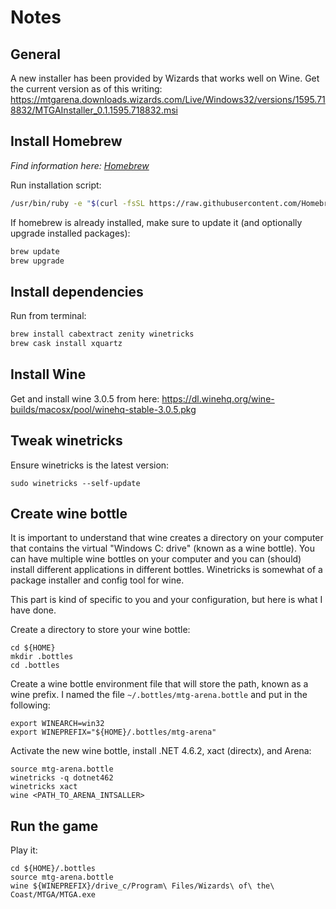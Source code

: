 # Notes

## General

A new installer has been provided by Wizards that works well on Wine. Get the current version as of this writing: https://mtgarena.downloads.wizards.com/Live/Windows32/versions/1595.718832/MTGAInstaller_0.1.1595.718832.msi

## Install Homebrew

_Find information here: [Homebrew](https://brew.sh)_

Run installation script:

```bash
/usr/bin/ruby -e "$(curl -fsSL https://raw.githubusercontent.com/Homebrew/install/master/install)"
```

If homebrew is already installed, make sure to update it (and optionally upgrade installed packages):

```bash
brew update
brew upgrade
```

## Install dependencies

Run from terminal:

```bash
brew install cabextract zenity winetricks
brew cask install xquartz
```

## Install Wine

Get and install wine 3.0.5 from here: https://dl.winehq.org/wine-builds/macosx/pool/winehq-stable-3.0.5.pkg

## Tweak winetricks

Ensure winetricks is the latest version:

```
sudo winetricks --self-update
```

## Create wine bottle

It is important to understand that wine creates a directory on your computer that contains the virtual "Windows C: drive" (known as a wine bottle). You can have multiple wine bottles on your computer and you can (should) install different applications in different bottles. Winetricks is somewhat of a package installer and config tool for wine.

This part is kind of specific to you and your configuration, but here is what I have done.

Create a directory to store your wine bottle:

```
cd ${HOME}
mkdir .bottles
cd .bottles
```

Create a wine bottle environment file that will store the path, known as a wine prefix. I named the file `~/.bottles/mtg-arena.bottle` and put in the following:

```
export WINEARCH=win32 
export WINEPREFIX="${HOME}/.bottles/mtg-arena"
```

Activate the new wine bottle, install .NET 4.6.2, xact (directx), and Arena:

```
source mtg-arena.bottle
winetricks -q dotnet462
winetricks xact
wine <PATH_TO_ARENA_INTSALLER>
```

## Run the game

Play it:

```
cd ${HOME}/.bottles
source mtg-arena.bottle
wine ${WINEPREFIX}/drive_c/Program\ Files/Wizards\ of\ the\ Coast/MTGA/MTGA.exe 
```
